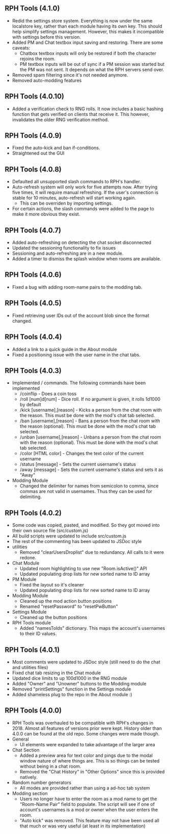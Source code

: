 RPH Tools (4.1.0)
--------------
* Redid the settings store system. Everything is now under the same localstore key, rather than each module having its own key. This should help simplify settings management. However, this makes it incompatible with settings before this version.
* Added PM and Chat textbox input saving and restoring. There are some caveats:
  * Chatbox textbox inputs will only be restored if both the character rejoins the room. 
  * PM textbox inputs will be out of sync if a PM session was started but the PM was not sent. It depends on what the RPH servers send over.
* Removed spam filtering since it's not needed anymore.
* Removed auto-modding features

RPH Tools (4.0.10)
--------------
* Added a verification check to RNG rolls. It now includes a basic hashing function that gets verified on clients that receive it. This however, invalidates the older RNG verification method.

RPH Tools (4.0.9)
--------------
* Fixed the auto-kick and ban if-conditions. 
* Straightened out the GUI

RPH Tools (4.0.8)
--------------
* Defaulted all unsupported slash commands to RPH's handler.
* Auto-refresh system will only work for five attempts now. After trying five times, it will require manual refreshing. If the user's connection is stable for 10 minutes, auto-refresh will start working again.
  * This can be overriden by importing settings.
* For certain actions, the slash commands were added to the page to make it more obvious they exist.

RPH Tools (4.0.7)
--------------
* Added auto-refreshing on detecting the chat socket disconnected
* Updated the sessioning functionality to fix issues
* Sessioning and auto-refreshing are in a new module.
* Added a timer to dismiss the splash window when rooms are available.

RPH Tools (4.0.6)
--------------
* Fixed a bug with adding room-name pairs to the modding tab.

RPH Tools (4.0.5)
--------------
* Fixed retrieving user IDs out of the account blob since the format changed.

RPH Tools (4.0.4)
--------------
* Added a link to a quick guide in the About module
* Fixed a positioning issue with the user name in the chat tabs.

RPH Tools (4.0.3)
--------------
* Implemented / commands. The following commands have been implemented
  * /coinflip - Does a coin toss
  * /roll [num]d[num] - Dice roll. If no argument is given, it rolls 1d1000 by default
  * /kick [username],[reason] - Kicks a person from the chat room with the reason. This must be done with the mod's chat tab selected.
  * /ban [username],[reason] - Bans a person from the chat room with the reason (optional). This must be done with the mod's chat tab selected.
  * /unban [username],[reason] - Unbans a person from the chat room with the reason (optional). This must be done with the mod's chat tab selected.
  * /color [HTML color] - Changes the text color of the current username
  * /status [message] - Sets the current username's status
  * /away [message] - Sets the current username's status and sets it as "Away"
* Modding Module
  * Changed the delimiter for names from semicolon to comma, since commas are not valid in usernames. Thus they can be used for delimiting.

RPH Tools (4.0.2)
--------------
* Some code was copied, pasted, and modified. So they got moved into their own source file (src/custom.js)
* All build scripts were updated to include src/custom.js
* The rest of the commenting has been updated to JSDoc style
* utilities
  * Removed "clearUsersDroplist" due to redundancy. All calls to it were redone.
* Chat Module
  * Updated room highlighting to use new "Room.isActive()" API
  * Updated populating drop lists for new sorted name to ID array
* PM Module
  * Fixed the layout so it's cleaner
  * Updated populating drop lists for new sorted name to ID array
* Modding Module
  * Cleaned up the mod action button positions
  * Renamed "resetPassword" to "resetPwButton"
* Settings Module
  * Cleaned up the button positions
* RPH Tools module
  * Added "namesToIds" dictionary. This maps the account's usernames to their ID values.

RPH Tools (4.0.1)
--------------
* Most comments were updated to JSDoc style (still need to do the chat and utilities files)
* Fixed chat tab resizing in the Chat module
* Updated dice limits to up 100d1000 in the RNG module
* Added "Owner" and "Unowner" buttons to the Modding module
* Removed "printSettings" function in the Settings module
* Added shameless plug to the repo in the About module :)

RPH Tools (4.0.0)
--------------
* RPH Tools was overhauled to be compatible with RPH's changes in 2018. Almost all features of versions prior were kept. History older than 4.0.0 can be found at the old repo. Some changes were made though.
* General
  * UI elements were expanded to take advantage of the larger area
* Chat Section
  * Added a preview area for text color and pings due to the modal window nature of where things are. This is so things can be tested without being in a chat room.
  * Removed the "Chat History" in "Other Options" since this is provided natively.
* Random number generators
  * All modes are provided rather than using a ad-hoc tab system
* Modding section
  * Users no longer have to enter the room as a mod name to get the "Room-Name Pair" field to populate. The script will see if one of account's usernames is a mod or owner when the user enters the room.
  * "Auto kick" was removed. This feature may not have been used all that much or was very useful (at least in its implementation)
